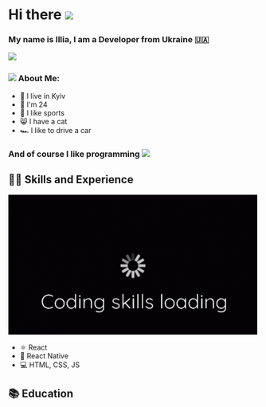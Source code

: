# Hi there <img src="https://github.com/TheDudeThatCode/TheDudeThatCode/blob/master/Assets/Hi.gif" width="35" /> 
### My name is Illia, I am a Developer from Ukraine :ukraine:	



![](https://github.com/itstudentua/itstudentua/blob/main/src/halpern_ukraine_hack.gif?raw=true)

### <img src="https://github.com/TheDudeThatCode/TheDudeThatCode/blob/master/Assets/Developer.gif" width="45" /> About Me:
- :department_store: I live in Kyiv
- :man: I'm 24
- :bicyclist: I like sports
- :smile_cat: I have a cat
- :racing_car: I like to drive a car

### And of course I like programming <img src="https://media.giphy.com/media/WUlplcMpOCEmTGBtBW/giphy.gif" width="50">

## 🧑‍💻 Skills and Experience 
<img src="https://github.com/itstudentua/itstudentua/blob/main/src/gifka.gif" width="500">

* ⚛ React
* 📱 React Native
* 💻 HTML, CSS, JS

## 	:books: Education

